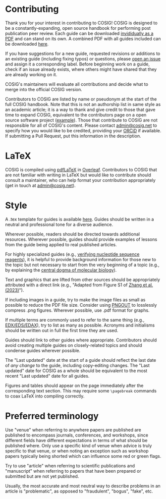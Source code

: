 # Contributing

Thank you for your interest in contributing to COSIG! COSIG is designed to be a constantly-expanding, open source handbook for performing post publication peer review. Each guide can be downloaded [invididually as a PDF](https://osf.io/2kdez/files/osfstorage) and can stand on its own. A combined PDF with all guides included can be downloaded [here](https://osf.io/ynb8j).

If you have suggestions for a new guide, requested revisions or additions to an existing guide (including fixing typos) or questions, please [open an issue](https://github.com/reeserich/cosig/issues) and assign it a corresponding label. Before beginning work on a guide, check if an issue already exists, where others might have shared that they are already working on it.

COSIG's maintainers will evaluate all contributions and decide what to merge into the official COSIG version.

Contributors to COSIG are listed by name or pseudonym at the start of the full COSIG handbook. Note that this is not an authorship list in same style as an academic article; it is a way to thank and give credit to those that gave time to expand COSIG, equivalent to the contributors page on a open source software project ([example](https://github.com/rails/rails/graphs/contributors)). Those that contribute to COSIG are not responsible for all of COSIG's content. Please contact [admin@cosig.net](mailto:admin@cosig.net) to specify how you would like to be credited, providing your [ORCiD](https://orcid.org/) if available. If submitting a Pull Request, put this information in the description.

# LaTeX

COSIG is compiled using [pdfLaTeX](https://www.math.rug.nl/~trentelman/jacob/pdflatex/pdflatex.html) in [Overleaf](https://www.overleaf.com/). Contributors to COSIG that are not familiar with writing in LaTeX but would like to contribute should consult a maintainer, who can help format your contribution appropriately (get in touch at admin@cosig.net).

# Style

A .tex template for guides is available [here](https://github.com/reeserich/cosig/blob/main/tex/template.tex). Guides should be written in a neutral and professional tone for a diverse audience. 

Wherever possible, readers should be directed towards additional resources. Wherever possible, guides should provide examples of lessons from the guide being applied to real published articles. 

For highly specialized guides (e.g., [verifying nucleotide sequence reagents](https://osf.io/2egvz)), it is helpful to provide background information for those new to the topic but not necessary to start from the very beginning of a topic (e.g., by explaining the [central dogma of molecular biology](https://en.wikipedia.org/wiki/Central_dogma_of_molecular_biology)). 

Text and graphics that are lifted from other sources should be appropriately attributed with a direct link (e.g., "Adapted from Figure S1 of [Zhang et al. (2023)](https://doi.org/10.1073/pnas.2302491120)"). 

If including images in a guide, try to make the image files as small as possible to reduce the PDF file size. Consider using [PNGOUT](https://advsys.net/ken/utils.htm) to losslessly compress .png figures. Wherever possible, use .pdf format for graphs.

If multiple terms are commonly used to refer to the same thing (e.g., [EDX/EDS/EDAX](https://osf.io/shfjy)), try to list as many as possible. Acronyms and initialisms should be written out in full the first time they are used.

Guides should link to other guides where appropriate. Contributors should avoid creating multiple guides on closely-related topics and should condense guides wherever possible.

The "Last updated" date at the start of a guide should reflect the last date of *any change* to the guide, including copy-editing changes. The "Last updated" date for COSIG as a whole should be equivalent to the most recent "Last updated" date for all guides.

Figures and tables should appear on the page immediately after the corresponding text section. This may require some `\pagebreak` commands to coax LaTeX into compiling correctly.

# Preferred terminology

Use "venue" when referring to anywhere papers are published are published to encompass journals, conferences, and workshops, since different fields have different expectations in terms of what should be published where.
Only use a specific kind of venue when advice is truly specific to that venue, or when noting an exception such as workshop papers typically being shorted which can influence some red or green flags.

Try to use "article" when referring to scientific publications and "manuscript" when referring to papers that have been prepared or submitted but are not yet published.

Usually, the most accurate and most neutral way to describe problems in an article is "problematic", as opposed to "fraudulent", "bogus", "fake", etc.
